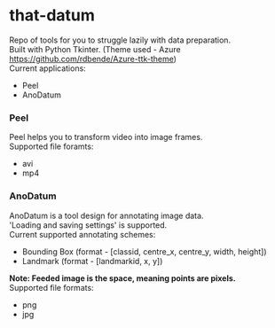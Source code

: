 # that-datum
Repo of tools for you to struggle lazily with data preparation.<br>
Built with Python Tkinter. (Theme used - Azure https://github.com/rdbende/Azure-ttk-theme)<br>
Current applications:<br>
+ Peel<br>
+ AnoDatum<br>

### Peel
Peel helps you to transform video into image frames.<br>
Supported file foramts:<br>
+ avi<br>
+ mp4<br>

### AnoDatum
AnoDatum is a tool design for annotating image data.<br>
'Loading and saving settings' is supported.<br>
Current supported annotating schemes:<br>
+ Bounding Box (format - [classid, centre_x, centre_y, width, height])<br>
+ Landmark (format - [landmarkid, x, y])<br>

**Note: Feeded image is the space, meaning points are pixels.**<br>
Supported file formats:<br>
+ png<br>
+ jpg
